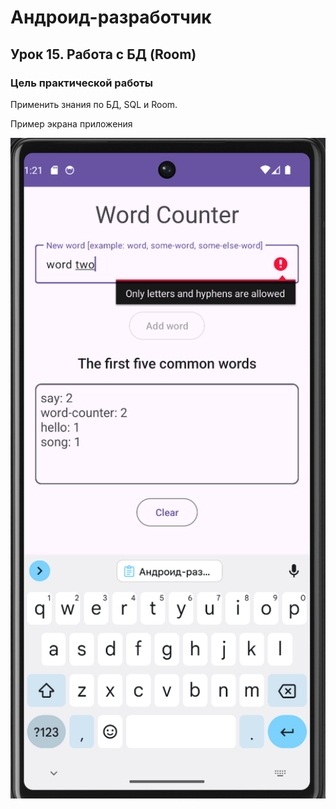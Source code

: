 # Андроид-разработчик

## Урок 15. Работа с БД (Room)

### Цель практической работы
Применить знания по БД, SQL и Room.

Пример экрана приложения

<img src="m15_room/screen.png" alt="App screen" width="588">